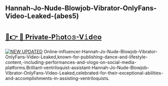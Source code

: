 ## Hannah-Jo-Nude-Blowjob-Vibrator-OnlyFans-Video-Leaked-(abes5)


# <h2><a href="https://mediaupload.pro?-19M">🔗👉 🔴 Private-P𝚑ot𝚘𝚜-V𝚒d𝚎o</a></h2>

[![NEW UPDATED](https://i.imgur.com/0qMVB7G.gif)](https://mediaupload.pro?-19M)
Online-influencer-Hannah-Jo-Nude-Blowjob-Vibrator-OnlyFans-Video-Leaked,known-for-publishing-dance-and-lifestyle-content,-including-performances-and-vlogs-on-social-media-platforms.Brilliant-ventriloquist-assistant-Hannah-Jo-Nude-Blowjob-Vibrator-OnlyFans-Video-Leaked,celebrated-for-their-exceptional-abilities-and-accomplishments-in-assisting-ventriloquists.  